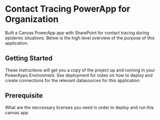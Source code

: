 # Contact Tracing PowerApp for Organization
Built a Canvas PowerApp app with SharePoint for contact tracing during epidemic situations. Below is the high level overview of the purpose of this application.

## Getting Started

These instructions will get you a copy of the project up and running in your PowerApps Environment. See deployment for notes on how to deploy and create connections for the relevant datasources for this application.

## Prerequisite

What are the neccessary licenses you need in order to deploy and run this canvas app

